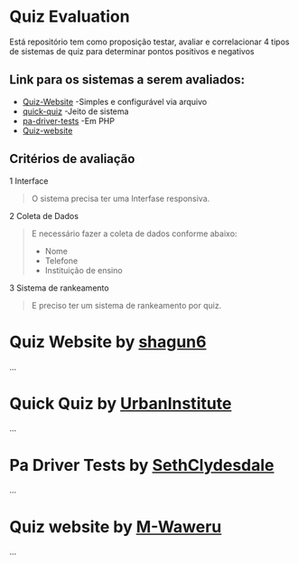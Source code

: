 # Quiz Evaluation

Está repositório tem como proposição testar, avaliar e correlacionar 4 tipos de sistemas de quiz para determinar pontos positivos e negativos 

## Link para os sistemas a serem avaliados:
* [Quiz-Website](https://github.com/shagun6/Quiz-Website)
-Simples e configurável via arquivo
* [quick-quiz](https://github.com/UrbanInstitute/quick-quiz)
-Jeito de sistema
* [pa-driver-tests](https://github.com/SethClydesdale/pa-driver-tests)
-Em PHP
* [Quiz-website](https://github.com/M-Waweru/Quiz-website)

## Critérios de avaliação 

1 Interface 
> O sistema precisa ter uma Interfase responsiva.

2 Coleta de Dados 
> E necessário fazer a coleta de dados conforme abaixo:  
> * Nome 
> * Telefone  
> * Instituição de ensino

3 Sistema de rankeamento
> E preciso ter um sistema de rankeamento por quiz.

# Quiz Website by [shagun6](https://github.com/shagun6)
...
# Quick Quiz by [UrbanInstitute](https://github.com/UrbanInstitute)
...
# Pa Driver Tests by [SethClydesdale](https://github.com/SethClydesdale)
...
# Quiz website by [M-Waweru](https://github.com/M-Waweru)
...
